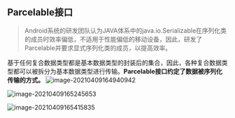 ## Parcelable接口

> Android系统的研发团队认为JAVA体系中的java.io.Serializable在序列化类的成员时效率偏低，不适用于性能偏低的移动设备，因此，研发了Parcelable并要求显式序列化类的成员，以提高效率。

基于任何复合数据类型都是基本数据类型的封装后的集合，因此，各种复合数据类型都可以被拆分为基本数据类型进行传输。**Parcelable接口约定了数据被序列化传输的方式。**
![image-20210409164940942](https://iqqcode-blog.oss-cn-beijing.aliyuncs.com/img-2021-befo/20210409164941.png)

![image-20210409165245653](https://iqqcode-blog.oss-cn-beijing.aliyuncs.com/img-2021-befo/20210409165245.png)

![image-20210409165415835](https://iqqcode-blog.oss-cn-beijing.aliyuncs.com/img-2021-befo/20210409165416.png)